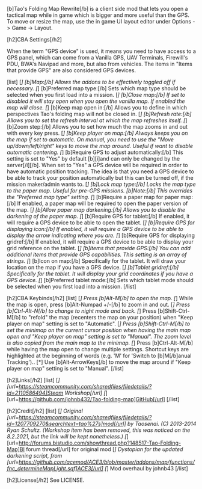 [b]Tao's Folding Map Rewrite[/b] is a client side mod that lets you open a tactical map while in game which is bigger and more useful than the GPS. To move or resize the map, use the in game UI layout editor under Options -> Game -> Layout.

[h2]CBA Settings[/h2]

When the term "GPS device" is used, it means you need to have access to a GPS panel, which can come from a Vanilla GPS, UAV Terminals, Firewill's PDU, BWA's Navipad and more, but also from vehicles.
The items in "Items that provide GPS" are also considered GPS devices.

[list]
[*] [b]Map:[/b] Allows the addons to be effectively toggled off if necessary.
[*] [b]Preferred map type:[/b] Sets which map type should be selected when you first load into a mission.
[*] [b]Close map:[/b] If set to disabled it will stay open when you open the vanilla map. If enabled the map will close.
[*] [b]Keep map open in:[/b] Allows you to define in which perspectives Tao's folding map will not be closed in.
[*] [b]Refresh rate:[/b] Allows you to set the refresh interval at which the map refreshes itself.
[*] [b]Zoom step:[/b] Allows you to set how much the map zooms in and out with every key press.
[*] [b]Keep player on map:[/b] Always keeps you on the map if set to automatic. On manual, you need to use the "Move up/down/left/right" keys to move the map around. Useful if want to disable automatic centering.
[*] [b]Require GPS to adjust automatically:[/b] This setting is set to "Yes" by default [b][i]and can only be changed by the server[/i][/b].
When set to "Yes" a GPS device will be required in order to have automatic position tracking. The idea is that you need a GPS device to be able to track your position automatically but this can be turned off, if the mission maker/admin wants to.
[*] [b]Lock map type:[/b] Locks the map type to the paper map. Useful for pre-GPS missions. [b]Note:[/b] This overrides the "Preferred map type" setting.
[*] [b]Require a paper map for paper map:[/b] If enabled, a paper map will be required to open the paper version of the map.
[*] [b]Allow paper map darkening:[/b] Allows you to disable the darkening of the paper map.
[*] [b]Require GPS for tablet:[/b] If enabled, it will require a GPS device to be able to open the tablet.
[*] [b]Require GPS for displaying icon:[/b] If enabled, it will require a GPS device to be able to display the arrow indicating where you are.
[*] [b]Require GPS for displaying gridref:[/b] If enabled, it will require a GPS device to be able to display your grid reference on the tablet.
[*] [b]Items that provide GPS:[/b] You can add additional items that provide GPS capabilities. This setting is an array of strings.
[*] [b]Icon on map:[/b] Specifically for the tablet. It will draw your location on the map if you have a GPS device.
[*] [b]Tablet gridref:[/b] Specifically for the tablet. It will display your grid coordinates if you have a GPS device.
[*] [b]Preferred tablet mode:[/b] Sets which tablet mode should be selected when you first load into a mission.
[/list]

[h2]CBA Keybinds[/h2]
[list]
[*] Press [b]Alt-M[/b] to open the map.
[*] While the map is open, press [b]Alt-Numpad +/-[/b] to zoom in and out.
[*] Press [b]Ctrl-Alt-N[/b] to change to night mode and back.
[*] Press [b]Shift-Ctrl-M[/b] to "refold" the map (recenters the map on your position) when "Keep player on map" setting is set to "Automatic".
[*] Press [b]Shift-Ctrl-M[/b] to set the minimap on the current cursor position when having the main map open and "Keep player on map" setting is set to "Manual". The zoom level is also copied from the main map to the minimap.
[*] Press [b]Ctrl-Alt-M[/b] while having the map open to change multiple settings. Shortcut keys are highlighted at the beginning of words (e.g. 'M' for 'Switch to [b]M[/b]anual Tracking')..
[*] Use [b]Alt-ArrowKeys[/b] to move the map around if "Keep player on map" setting is set to "Manual".
[/list]

[h2]Links[/h2]
[list]
[*] [url=https://steamcommunity.com/sharedfiles/filedetails/?id=2110586494]Steam Workshop[/url]
[*] [url=https://github.com/johnb432/Tao-folding-map]GitHub[/url]
[/list]

[h2]Credit[/h2]
[list]
[*] Original [url=https://steamcommunity.com/sharedfiles/filedetails/?id=1207709270&searchtext=tao%27s]mod[/url] by Taosenai. (C) 2013-2014 Ryan Schultz. (Workshop item has been removed, this was noticed on the 8.2.2021, but the link will be kept nonetheless.)
[*] [url=http://forums.bistudio.com/showthread.php?148517-Tao-Folding-Map]BI forum thread[/url] for original mod
[*] Dystopian for the updated darkening script, from [url=https://github.com/acemod/ACE3/blob/master/addons/map/functions/fnc_determineMapLight.sqf]ACE3[/url]
[*] Mod overhaul by johnb43
[/list]

[h2]License[/h2]
See LICENSE.
